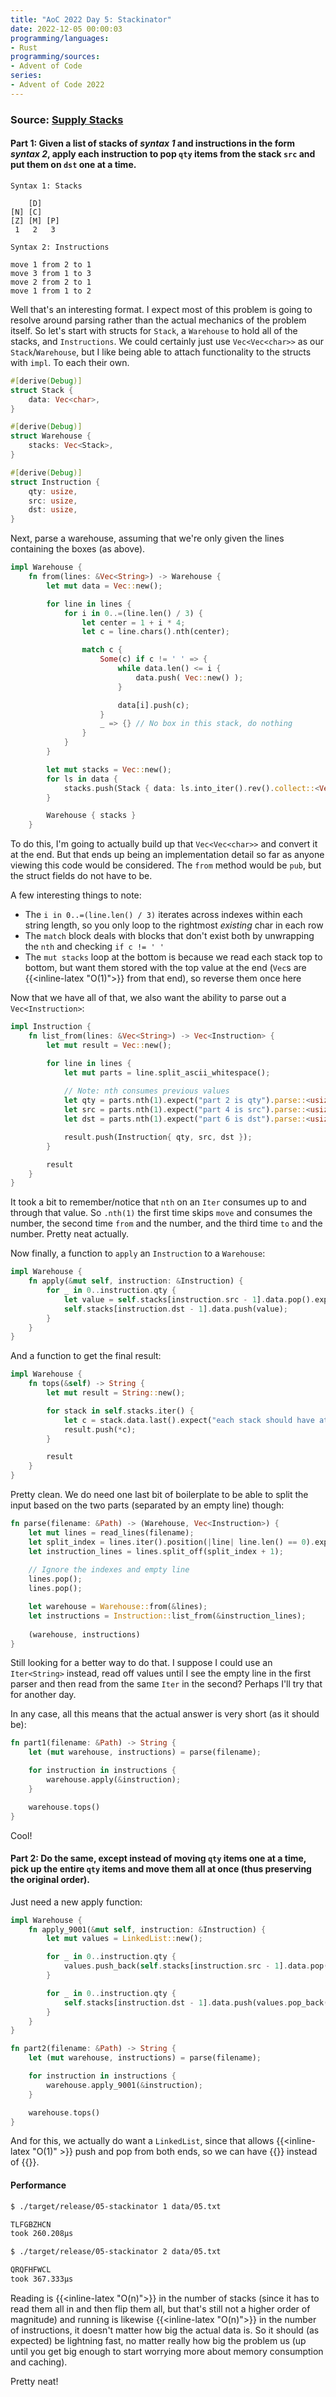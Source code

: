 ```yaml
---
title: "AoC 2022 Day 5: Stackinator"
date: 2022-12-05 00:00:03
programming/languages:
- Rust
programming/sources:
- Advent of Code
series:
- Advent of Code 2022
---
```

### Source: [Supply Stacks](https://adventofcode.com/2022/day/5)

#### **Part 1:** Given a list of stacks of *syntax 1* and instructions in the form *syntax 2*, apply each instruction to pop `qty` items from the stack `src` and put them on `dst` one at a time. 

```text
Syntax 1: Stacks

    [D]    
[N] [C]    
[Z] [M] [P]
 1   2   3 

Syntax 2: Instructions

move 1 from 2 to 1
move 3 from 1 to 3
move 2 from 2 to 1
move 1 from 1 to 2
```

<!--more-->

Well that's an interesting format. I expect most of this problem is going to resolve around parsing rather than the actual mechanics of the problem itself. So let's start with structs for `Stack`, a `Warehouse` to hold all of the stacks, and `Instructions`. We could certainly just use `Vec<Vec<char>>` as our `Stack`/`Warehouse`, but I like being able to attach functionality to the structs with `impl`. To each their own. 

```rust
#[derive(Debug)]
struct Stack {
    data: Vec<char>,
}

#[derive(Debug)]
struct Warehouse {
    stacks: Vec<Stack>,
}

#[derive(Debug)]
struct Instruction {
    qty: usize,
    src: usize,
    dst: usize,
}
```

Next, parse a warehouse, assuming that we're only given the lines containing the boxes (as above). 

```rust
impl Warehouse {
    fn from(lines: &Vec<String>) -> Warehouse {
        let mut data = Vec::new();

        for line in lines {
            for i in 0..=(line.len() / 3) {
                let center = 1 + i * 4;
                let c = line.chars().nth(center);

                match c {
                    Some(c) if c != ' ' => {
                        while data.len() <= i {
                            data.push( Vec::new() );
                        }

                        data[i].push(c);
                    }
                    _ => {} // No box in this stack, do nothing
                }
            }
        }

        let mut stacks = Vec::new();
        for ls in data {
            stacks.push(Stack { data: ls.into_iter().rev().collect::<Vec<char>>() });
        }

        Warehouse { stacks }
    }
```

To do this, I'm going to actually build up that `Vec<Vec<char>>` and convert it at the end. But that ends up being an implementation detail so far as anyone viewing this code would be considered. The `from` method would be `pub`, but the struct fields do not have to be. 

A few interesting things to note:

* The `i in 0..=(line.len() / 3)` iterates across indexes within each string length, so you only loop to the rightmost *existing* char in each row
* The `match` block deals with blocks that don't exist both by unwrapping the `nth` and checking `if c != ' '`
* The `mut stacks` loop at the bottom is because we read each stack top to bottom, but want them stored with the top value at the end (`Vec`s are {{<inline-latex "O(1)">}} from that end), so reverse them once here

Now that we have all of that, we also want the ability to parse out a `Vec<Instruction>`:

```rust
impl Instruction {
    fn list_from(lines: &Vec<String>) -> Vec<Instruction> {
        let mut result = Vec::new();

        for line in lines {
            let mut parts = line.split_ascii_whitespace();
            
            // Note: nth consumes previous values
            let qty = parts.nth(1).expect("part 2 is qty").parse::<usize>().expect("part 2 must be a uint");
            let src = parts.nth(1).expect("part 4 is src").parse::<usize>().expect("part 4 must be a uint");
            let dst = parts.nth(1).expect("part 6 is dst").parse::<usize>().expect("part 6 must be a uint");

            result.push(Instruction{ qty, src, dst });
        }

        result
    }
}
```

It took a bit to remember/notice that `nth` on an `Iter` consumes up to and through that value. So `.nth(1)` the first time skips `move` and consumes the number, the second time `from` and the number, and the third time `to` and the number. Pretty neat actually. 

Now finally, a function to `apply` an `Instruction` to a `Warehouse`:

```rust
impl Warehouse {
    fn apply(&mut self, instruction: &Instruction) {
        for _ in 0..instruction.qty {
            let value = self.stacks[instruction.src - 1].data.pop().expect("tried to pop from empty stack");
            self.stacks[instruction.dst - 1].data.push(value);
        }
    }
}
```

And a function to get the final result:

```rust
impl Warehouse {
    fn tops(&self) -> String {
        let mut result = String::new();

        for stack in self.stacks.iter() {
            let c = stack.data.last().expect("each stack should have at least one item");
            result.push(*c);
        }

        result
    }
}
```

Pretty clean. We do need one last bit of boilerplate to be able to split the input based on the two parts (separated by an empty line) though:

```rust
fn parse(filename: &Path) -> (Warehouse, Vec<Instruction>) {
    let mut lines = read_lines(filename);
    let split_index = lines.iter().position(|line| line.len() == 0).expect("should have empty line");
    let instruction_lines = lines.split_off(split_index + 1);
    
    // Ignore the indexes and empty line
    lines.pop();
    lines.pop();

    let warehouse = Warehouse::from(&lines);
    let instructions = Instruction::list_from(&instruction_lines);
    
    (warehouse, instructions)
}
```

Still looking for a better way to do that. I suppose I could use an `Iter<String>` instead, read off values until I see the empty line in the first parser and then read from the same `Iter` in the second? Perhaps I'll try that for another day. 

In any case, all this means that the actual answer is very short (as it should be):

```rust
fn part1(filename: &Path) -> String {
    let (mut warehouse, instructions) = parse(filename);

    for instruction in instructions {
        warehouse.apply(&instruction);
    }

    warehouse.tops()
}
```

Cool!

#### **Part 2:** Do the same, except instead of moving `qty` items one at a time, pick up the entire `qty` items and move them all at once (thus preserving the original order). 

Just need a new apply function:

```rust
impl Warehouse {
    fn apply_9001(&mut self, instruction: &Instruction) {
        let mut values = LinkedList::new();

        for _ in 0..instruction.qty {
            values.push_back(self.stacks[instruction.src - 1].data.pop().expect("tried to pop from empty stack"));
        }

        for _ in 0..instruction.qty {
            self.stacks[instruction.dst - 1].data.push(values.pop_back().expect("must pop as many as we pushed"));
        }
    }
}

fn part2(filename: &Path) -> String {
    let (mut warehouse, instructions) = parse(filename);

    for instruction in instructions {
        warehouse.apply_9001(&instruction);
    }

    warehouse.tops()
}
```

And for this, we actually do want a `LinkedList`, since that allows {{<inline-latex "O(1)" >}} push and pop from both ends, so we can have {{<wikipedia FIFO>}} instead of {{<wikipedia FILO>}}. 

#### Performance

```bash
$ ./target/release/05-stackinator 1 data/05.txt

TLFGBZHCN
took 260.208µs

$ ./target/release/05-stackinator 2 data/05.txt

QRQFHFWCL
took 367.333µs
```

Reading is {{<inline-latex "O(n)">}} in the number of stacks (since it has to read them all in and then flip them all, but that's still not a higher order of magnitude) and running is likewise {{<inline-latex "O(n)">}} in the number of instructions, it doesn't matter how big the actual data is. So it should (as expected) be lightning fast, no matter really how big the problem us (up until you get big enough to start worrying more about memory consumption and caching). 

Pretty neat!